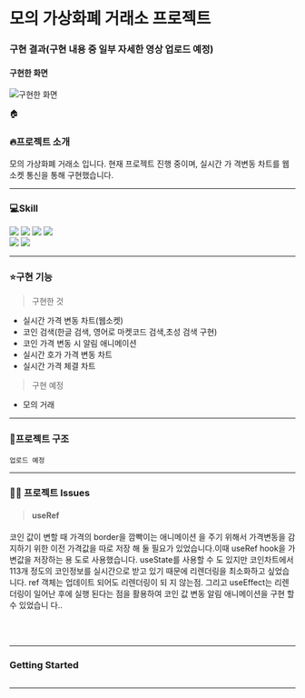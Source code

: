 # 모의 가상화폐 거래소 프로젝트

### 구현 결과(구현 내용 중 일부 자세한 영상 업로드 예정)

#### 구현한 화면

![구현한 화면](https://user-images.githubusercontent.com/74299317/164910824-3782fda1-0b5b-43ff-a0e1-8342f6c65c91.png)

🏠

### 🔥프로젝트 소개

모의 가상화폐 거래소 입니다. 현재 프로젝트 진행 중이며, 실시간 가
격변동 차트를 웹소켓 통신을 통해 구현했습니다.
<br/>

---

### 💻Skill

<img src="https://img.shields.io/badge/react-61DAFB?style=flat-square&logo=react&logoColor=black"> <img src="https://img.shields.io/badge/typescript-3178C6?style=flat-square&logo=typescript&logoColor=black">
<img src="https://img.shields.io/badge/swr-blue?style=flat-square&logo=swr&logoColor=white">
<img src="https://img.shields.io/badge/nextJs-000000?style=flat-square&logo=next.Js&logoColor=white">  
<img src="https://img.shields.io/badge/tailwindCss-06B6D4?style=flat-square&logo=tailwindCss&logoColor=white">
<img src="https://img.shields.io/badge/fontawesome-339AF0?style=flat-square&logo=fontawesome&logoColor=white">

---

### ⭐️구현 기능

> 구현한 것

- 실시간 가격 변동 차트(웹소켓)
- 코인 검색(한글 검색, 영어로 마켓코드 검색,초성 검색 구현)
- 코인 가격 변동 시 알림 애니메이션
- 실시간 호가 가격 변동 차트
- 실시간 가격 체결 차트

> 구현 예정

- 모의 거래

---

### 📁프로젝트 구조

```
업로드 예정
```

---

### 👨‍💻 프로젝트 Issues

> #### useRef

코인 값이 변할 때 가격의 border을 깜빡이는 애니메이션
을 주기 위해서 가격변동을 감지하기 위한 이전 가격값을 따로 저장
해 둘 필요가 있었습니다.이때 useRef hook을 가변값을 저장하는 용
도로 사용했습니다. useState를 사용할 수 도 있지만 코인차트에서
113개 정도의 코인정보를 실시간으로 받고 있기 때문에 리렌더링을
최소화하고 싶었습니다. ref 객체는 업데이트 되어도 리렌더링이 되
지 않는점. 그리고 useEffect는 리렌더링이 일어난 후에 실행 된다는
점을 활용하여 코인 값 변동 알림 애니메이션을 구현 할 수 있었습니
다..

<br/>
<br/>

---

### Getting Started

```

```

---
